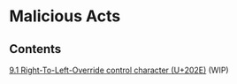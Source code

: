 # Malicious Acts

## Contents

[9.1 Right-To-Left-Override control character (U+202E)](9-1-Right-To-Left-Override_Control_Character_(U+202E).md) (WIP)
